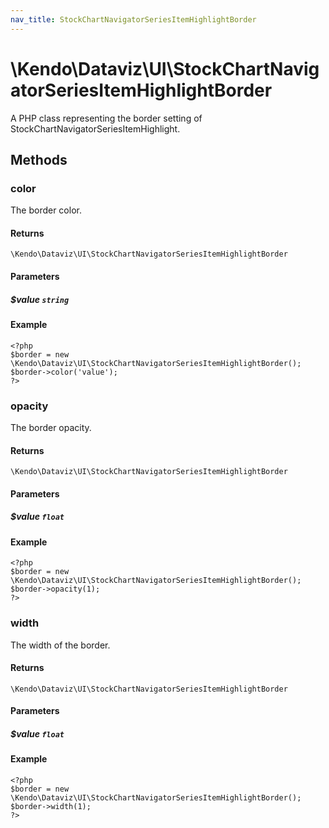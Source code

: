 ```yaml
---
nav_title: StockChartNavigatorSeriesItemHighlightBorder
---
```


# \Kendo\Dataviz\UI\StockChartNavigatorSeriesItemHighlightBorder

A PHP class representing the border setting of StockChartNavigatorSeriesItemHighlight.


## Methods

### color
The border color.

#### Returns
`\Kendo\Dataviz\UI\StockChartNavigatorSeriesItemHighlightBorder`

#### Parameters

##### $value `string`



#### Example 
    <?php
    $border = new \Kendo\Dataviz\UI\StockChartNavigatorSeriesItemHighlightBorder();
    $border->color('value');
    ?>

### opacity
The border opacity.

#### Returns
`\Kendo\Dataviz\UI\StockChartNavigatorSeriesItemHighlightBorder`

#### Parameters

##### $value `float`



#### Example 
    <?php
    $border = new \Kendo\Dataviz\UI\StockChartNavigatorSeriesItemHighlightBorder();
    $border->opacity(1);
    ?>

### width
The width of the border.

#### Returns
`\Kendo\Dataviz\UI\StockChartNavigatorSeriesItemHighlightBorder`

#### Parameters

##### $value `float`



#### Example 
    <?php
    $border = new \Kendo\Dataviz\UI\StockChartNavigatorSeriesItemHighlightBorder();
    $border->width(1);
    ?>

